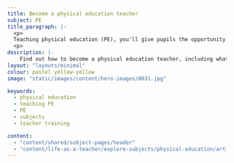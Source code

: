 ```yaml
---
title: Become a physical education teacher
subject: PE
title_paragraph: |-
  <p>
  Teaching physical education (PE), you'll give pupils the opportunity to discover the joy of being active, develop essential teamwork skills and grow in confidence both on and off the field.</p> 
  <p>
description: |-
    Find out how to become a physical education teacher, including what you'll be teaching and what funding is available to help you train.
layout: "layouts/minimal"
colour: pastel yellow-yellow
image: "static/images/content/hero-images/0031.jpg"

keywords:
  - physical education
  - teaching PE
  - PE
  - subjects
  - teacher training

content:
  - "content/shared/subject-pages/header"
  - "content/life-as-a-teacher/explore-subjects/physical-education/article"
---
```

